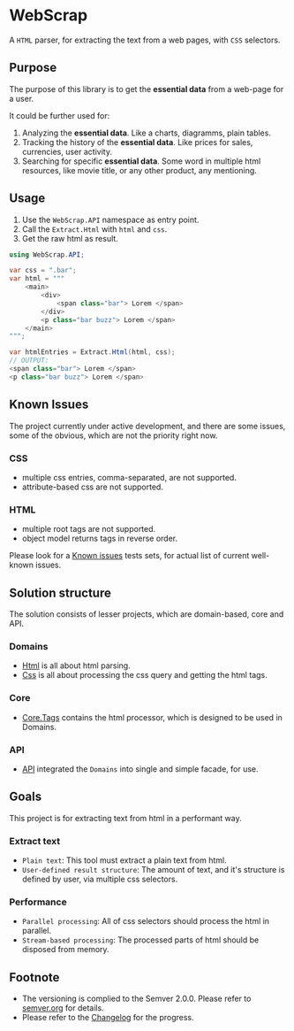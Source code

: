 # WebScrap

A `HTML` parser, for extracting the text from a web pages, with `CSS` selectors.

## Purpose

The purpose of this library is to get the **essential data** from a web-page for a user.

It could be further used for:
1. Analyzing the **essential data**. Like a charts, diagramms, plain tables.
2. Tracking the history of the **essential data**. Like prices for sales, currencies, user activity.
3. Searching for specific **essential data**. Some word in multiple html resources, like movie title, or any other product, any mentioning.

## Usage

1. Use the `WebScrap.API` namespace as entry point.
1. Call the `Extract.Html` with `html` and `css`.
1. Get the raw html as result.

```csharp
using WebScrap.API;

var css = ".bar";
var html = """
    <main>
        <div>
            <span class="bar"> Lorem </span>
        </div>
        <p class="bar buzz"> Lorem </span>
    </main>
""";

var htmlEntries = Extract.Html(html, css);
// OUTPUT:
<span class="bar"> Lorem </span>
<p class="bar buzz"> Lorem </span>
```

## Known Issues

The project currently under active development, and there are some issues, some of the obvious, which are not the priority right now.

### CSS
- multiple css entries, comma-separated, are not supported.
- attribute-based css are not supported.

### HTML
- multiple root tags are not supported.
- object model returns tags in reverse order.

Please look for a [Known issues](https://github.com/search?q=repo%3AAlex-Kozachenko%2FWebScrap+KnownIssues.cs&type=code) tests sets, for actual list of current well-known issues.

## Solution structure

The solution consists of lesser projects, which are domain-based, core and API.

### Domains

- [Html](./Html/) is all about html parsing.
- [Css](./Css/) is all about processing the css query and getting the html tags.

### Core

- [Core.Tags](./Core.Tags/) contains the html processor, which is designed to be used in Domains.

### API

- [API](./Api) integrated the `Domains` into single and simple facade, for use.

## Goals

This project is for extracting text from html in a performant way.

### Extract text

* `Plain text`: This tool must extract a plain text from html.
* `User-defined result structure`: The amount of text, and it's structure is defined by user, via multiple css selectors.

### Performance

- `Parallel processing`: All of css selectors should process the html in parallel.
- `Stream-based processing`: The processed parts of html should be disposed from memory.

## Footnote

- The versioning is complied to the Semver 2.0.0. Please refer to [semver.org](https://semver.org/) for details.
- Please refer to the [Changelog](./Changelog.md) for the progress.
